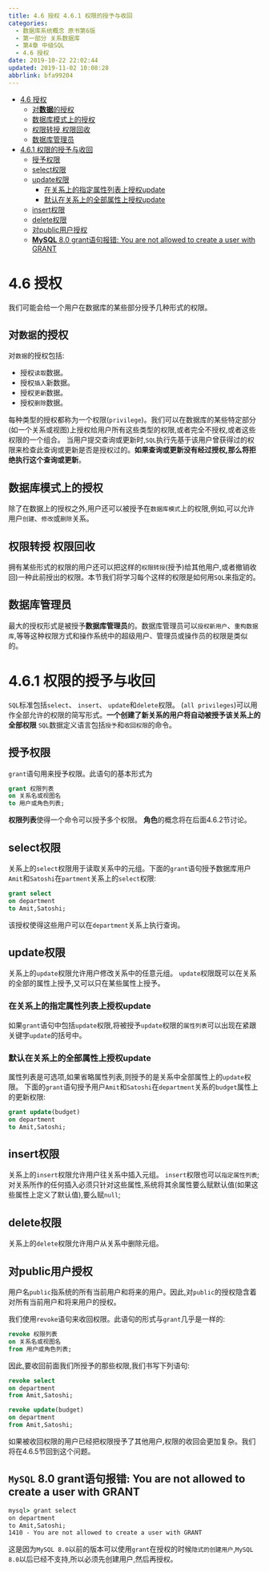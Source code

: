 ```yaml
---
title: 4.6 授权 4.6.1 权限的授予与收回
categories: 
  - 数据库系统概念 原书第6版
  - 第一部分 关系数据库
  - 第4章 中级SQL
  - 4.6 授权
date: 2019-10-22 22:02:44
updated: 2019-11-02 10:08:28
abbrlink: bfa99204
---
```

- [4.6 授权](/ReadingNotes/bfa99204/#4-6-授权)
    - [对**数据**的授权](/ReadingNotes/bfa99204/#对数据的授权)
    - [数据库模式上的授权](/ReadingNotes/bfa99204/#数据库模式上的授权)
    - [权限转授 权限回收](/ReadingNotes/bfa99204/#权限转授-权限回收)
    - [数据库管理员](/ReadingNotes/bfa99204/#数据库管理员)
- [4.6.1 权限的授予与收回](/ReadingNotes/bfa99204/#4-6-1-权限的授予与收回)
    - [授予权限](/ReadingNotes/bfa99204/#授予权限)
    - [select权限](/ReadingNotes/bfa99204/#select权限)
    - [update权限](/ReadingNotes/bfa99204/#update权限)
        - [在关系上的指定属性列表上授权update](/ReadingNotes/bfa99204/#在关系上的指定属性列表上授权update)
        - [默认在关系上的全部属性上授权update](/ReadingNotes/bfa99204/#默认在关系上的全部属性上授权update)
    - [insert权限](/ReadingNotes/bfa99204/#insert权限)
    - [delete权限](/ReadingNotes/bfa99204/#delete权限)
    - [对public用户授权](/ReadingNotes/bfa99204/#对public用户授权)
    - [**MySQL** 8.0 grant语句报错: You are not allowed to create a user with GRANT](/ReadingNotes/bfa99204/#MySQL-8-0-grant语句报错-You-are-not-allowed-to-create-a-user-with-GRANT)

<!--more-->
<script src="https://cdn.bootcss.com/jquery/3.4.0/jquery.slim.min.js"></script>
<script>$(document).ready(function () {$(".post-body > ul:nth-child(1)").hide();});</script>

<!--end-->
<!--SSTStart-->
# 4.6 授权 #
我们可能会给一个用户在数据库的某些部分授予几种形式的权限。
## 对`数据`的授权 ##
对`数据`的授权包括:
- 授权`读取`数据。
- 授权`插入`新数据。
- 授权`更新`数据。
- 授权`删除`数据。

每种类型的授权都称为一个权限(`privilege`)。我们可以在数据库的某些特定部分(如一个关系或视图)上授权给用户所有这些类型的权限,或者完全不授权,或者这些权限的一个组合。
当用户提交查询或更新时,`SQL`执行先基于该用户曾获得过的权限来检查此查询或更新是否是授权过的。**如果查询或更新没有经过授权,那么将拒绝执行这个查询或更新**。
## 数据库模式上的授权 ##
除了在数据上的授权之外,用户还可以被授予在`数据库模式`上的权限,例如,可以允许用户`创建`、`修改`或`删除`关系。
## 权限转授 权限回收 ##
拥有某些形式的权限的用户还可以把这样的`权限转授`(授予)给其他用户,或者撤销收回)一种此前授出的权限。本节我们将学习每个这样的权限是如何用`SQL`来指定的。
## 数据库管理员 ##
最大的授权形式是被授予**数据库管理员**的。数据库管理员可以`授权新用户`、`重构数据库`,等等这种权限方式和操作系统中的超级用户、管理员或操作员的权限是类似的。

# 4.6.1 权限的授予与收回 #
`SQL`标准包括`select`、 `insert`、 `update`和`delete`权限。
(`all privileges`)可以用作全部允许的权限的简写形式。**一个创建了新关系的用户将自动被授予该关系上的全部权限**
`SQL`数据定义语言包括`授予`和`收回权限`的命令。
## 授予权限 ##
`grant`语句用来授予权限。此语句的基本形式为
```sql
grant 权限列表
on 关系名或视图名
to 用户或角色列表;
```
**权限列表**使得一个命令可以授予多个权限。
**角色**的概念将在后面4.6.2节讨论。
## select权限 ##
关系上的`select`权限用于读取关系中的元组。下面的`grant`语句授予数据库用户`Amit`和`Satoshi`在`partment`关系上的`select`权限:
```sql
grant select
on department
to Amit,Satoshi;
```
该授权使得这些用户可以在`department`关系上执行查询。
## update权限 ##
关系上的`update`权限允许用户修改关系中的任意元组。
`update`权限既可以在关系的全部的属性上授予,又可以只在某些属性上授予。
### 在关系上的指定属性列表上授权update ###
如果`grant`语句中包括`update`权限,将被授予`update`权限的`属性列表`可以出现在紧跟关键字`update`的括号中。
### 默认在关系上的全部属性上授权update ###
属性列表是可选项,如果省略属性列表,则授予的是关系中全部属性上的`update`权限。
下面的`grant`语句授予用户`Amit`和`Satoshi`在`department`关系的`budget`属性上的更新权限:
```sql
grant update(budget)
on department
to Amit,Satoshi;
```
## insert权限 ##
关系上的`insert`权限允许用户往关系中插入元组。 `insert`权限也可以`指定属性列表`;对关系所作的任何插入必须只针对这些属性,系统将其余属性要么赋默认值(如果这些属性上定义了默认值),要么赋`null`;   
## delete权限 ##
关系上的`delete`权限允许用户从关系中删除元组。

## 对public用户授权 ##
用户名`public`指系统的所有当前用户和将来的用户。因此,对`public`的授权隐含着对所有当前用户和将来用户的授权。

我们使用`revoke`语句来收回权限。此语句的形式与`grant`几乎是一样的:
```sql
revoke 权限列表
on 关系名或视图名
from 用户或角色列表;
```
因此,要收回前面我们所授予的那些权限,我们书写下列语句:
```sql
revoke select
on department
from Amit,Satoshi;
```
```sql
revoke update(budget)
on department
from Amit,Satoshi;
```
如果被收回权限的用户已经把权限授予了其他用户,权限的收回会更加复杂。我们将在4.6.5节回到这个问题。

## `MySQL` 8.0 grant语句报错: You are not allowed to create a user with GRANT ##
```cmd
mysql> grant select
on department
to Amit,Satoshi;
1410 - You are not allowed to create a user with GRANT
```
这是因为`MySQL 8.0`以前的版本可以使用`grant`在授权的时候`隐式的创建用户`,`MySQL 8.0`以后已经不支持,所以必须先创建用户,然后再授权。

<!--SSTStop-->

